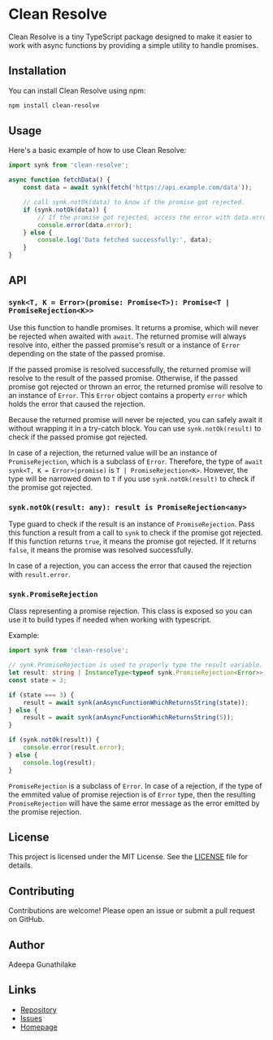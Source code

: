 # Clean Resolve

Clean Resolve is a tiny TypeScript package designed to make it easier to work with async functions by providing a simple utility to handle promises.

## Installation

You can install Clean Resolve using npm:

```bash
npm install clean-resolve
```

## Usage

Here's a basic example of how to use Clean Resolve:

```ts
import synk from 'clean-resolve';

async function fetchData() {
    const data = await synk(fetch('https://api.example.com/data'));

    // call synk.notOk(data) to know if the promise got rejected.
    if (synk.notOk(data)) {
        // If the promise got rejected, access the error with data.error
        console.error(data.error);
    } else {
        console.log('Data fetched successfully:', data);
    }
}
```

## API

### `synk<T, K = Error>(promise: Promise<T>): Promise<T | PromiseRejection<K>>`

Use this function to handle promises. It returns a promise, which will never be rejected when
awaited with `await`. The returned promise will always resolve into, either the passed promise's
result or a instance of `Error` depending on the state of the passed promise. 

If the passed promise is resolved successfully, the returned promise will resolve to the result of the
passed promise. Otherwise, if the passed promise got rejected or thrown an error, the returned promise
will resolve to an instance of `Error`. This `Error` object contains a property `error` which holds the
error that caused the rejection.

Because the returned promise will never be rejected, you can safely await it without wrapping it in a
try-catch block. You can use `synk.notOk(result)` to check if the passed promise got rejected.

In case of a rejection, the returned value will be an instance of `PromiseRejection`, which is a subclass
of `Error`. Therefore, the type of `await synk<T, K = Error>(promise)` is `T | PromiseRejection<K>`. However, the type
will be narrowed down to `T` if you use `synk.notOk(result)` to check if the promise got rejected.

### `synk.notOk(result: any): result is PromiseRejection<any>`

Type guard to check if the result is an instance of `PromiseRejection`. Pass this function a result from
a call to `synk` to check if the promise got rejected. If this function returns `true`, it means the promise
got rejected. If it returns `false`, it means the promise was resolved successfully.

In case of a rejection, you can access the error that caused the rejection with `result.error`.

### `synk.PromiseRejection`

Class representing a promise rejection. This class is exposed so you can use it to build types if needed
when working with typescript.

Example:

```ts
import synk from 'clean-resolve';

// synk.PromiseRejection is used to properly type the result variable.
let result: string | InstanceType<typeof synk.PromiseRejection<Error>>;
const state = 3;

if (state === 3) {
    result = await synk(anAsyncFunctionWhichReturnsString(state));
} else {
    result = await synk(anAsyncFunctionWhichReturnsString(5));
}

if (synk.notOk(result)) {
    console.error(result.error);
} else {
    console.log(result);
}
```

`PromiseRejection` is a subclass of `Error`. In case of a rejection, if the type of the emmited value
of promise rejection is of `Error` type, then the resulting `PromiseRejection` will have the same
error message as the error emitted by the promise rejection.

## License

This project is licensed under the MIT License. See the [LICENSE](./LICENSE) file for details.

## Contributing

Contributions are welcome! Please open an issue or submit a pull request on GitHub.

## Author

Adeepa Gunathilake

## Links

- [Repository](https://github.com/cipherdragon/clean-resolve)
- [Issues](https://github.com/cipherdragon/clean-resolve/issues)
- [Homepage](https://github.com/cipherdragon/clean-resolve#readme)
